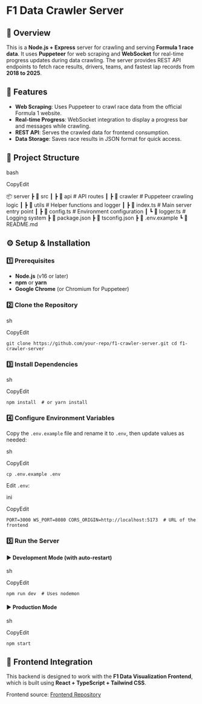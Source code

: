 F1 Data Crawler Server
======================

📌 Overview
-----------

This is a **Node.js + Express** server for crawling and serving **Formula 1 race data**. It uses **Puppeteer** for web scraping and **WebSocket** for real-time progress updates during data crawling. The server provides REST API endpoints to fetch race results, drivers, teams, and fastest lap records from **2018 to 2025**.

🚀 Features
-----------

-   **Web Scraping**: Uses Puppeteer to crawl race data from the official Formula 1 website.
-   **Real-time Progress**: WebSocket integration to display a progress bar and messages while crawling.
-   **REST API**: Serves the crawled data for frontend consumption.
-   **Data Storage**: Saves race results in JSON format for quick access.

📂 Project Structure
--------------------

bash

CopyEdit

📦 server
 ┣ 📂 src
 ┃ ┣ 📂 api             # API routes
 ┃ ┣ 📂 crawler         # Puppeteer crawling logic
 ┃ ┣ 📂 utils           # Helper functions and logger
 ┃ ┣ 📜 index.ts        # Main server entry point
 ┃ ┣ 📜 config.ts       # Environment configuration
 ┃ ┗ 📜 logger.ts       # Logging system
 ┣ 📜 package.json
 ┣ 📜 tsconfig.json
 ┣ 📜 .env.example
 ┗ 📜 README.md


⚙️ Setup & Installation
-----------------------

### 1️⃣ Prerequisites

-   **Node.js** (v16 or later)
-   **npm** or **yarn**
-   **Google Chrome** (or Chromium for Puppeteer)

### 2️⃣ Clone the Repository

sh

CopyEdit

`git clone https://github.com/your-repo/f1-crawler-server.git
cd f1-crawler-server`

### 3️⃣ Install Dependencies

sh

CopyEdit

`npm install  # or yarn install`

### 4️⃣ Configure Environment Variables

Copy the `.env.example` file and rename it to `.env`, then update values as needed:

sh

CopyEdit

`cp .env.example .env`

Edit `.env`:

ini

CopyEdit

`PORT=3000
WS_PORT=8080
CORS_ORIGIN=http://localhost:5173  # URL of the frontend`

### 5️⃣ Run the Server

#### ▶ Development Mode (with auto-restart)

sh

CopyEdit

`npm run dev  # Uses nodemon`

#### ▶ Production Mode

sh

CopyEdit

`npm start`

🔗 Frontend Integration
-----------------------

This backend is designed to work with the **F1 Data Visualization Frontend**, which is built using **React + TypeScript + Tailwind CSS**.

Frontend source: [Frontend Repository](https://github.com/duyenlan151/crawl-f1-client)